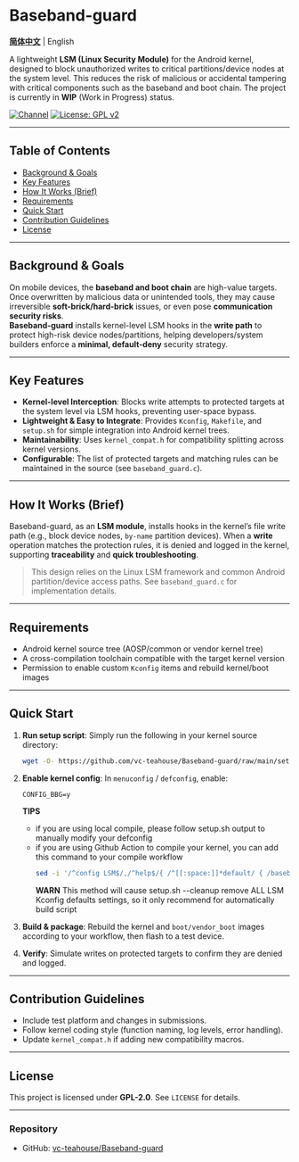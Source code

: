 # Baseband-guard

**[简体中文](README.md)** | English<br>

A lightweight **LSM (Linux Security Module)** for the Android kernel, designed to block unauthorized writes to critical partitions/device nodes at the system level. This reduces the risk of malicious or accidental tampering with critical components such as the baseband and boot chain. The project is currently in **WIP** (Work in Progress) status.

[![Channel](https://img.shields.io/badge/Follow-Telegram-blue.svg?logo=telegram)](https://t.me/Baseband_guard)
[![License: GPL v2](https://img.shields.io/badge/License-GPL%20v2-orange.svg?logo=gnu)](https://www.gnu.org/licenses/old-licenses/gpl-2.0.en.html)

---

## Table of Contents

- [Background & Goals](#background--goals)
- [Key Features](#key-features)
- [How It Works (Brief)](#how-it-works-brief)
- [Requirements](#requirements)
- [Quick Start](#quick-start)
- [Contribution Guidelines](#contribution-guidelines)
- [License](#license)

---

## Background & Goals

On mobile devices, the **baseband and boot chain** are high-value targets. Once overwritten by malicious data or unintended tools, they may cause irreversible **soft-brick/hard-brick** issues, or even pose **communication security risks**.  
**Baseband-guard** installs kernel-level LSM hooks in the **write path** to protect high-risk device nodes/partitions, helping developers/system builders enforce a **minimal, default-deny** security strategy.

---

## Key Features

- **Kernel-level Interception**: Blocks write attempts to protected targets at the system level via LSM hooks, preventing user-space bypass.  
- **Lightweight & Easy to Integrate**: Provides `Kconfig`, `Makefile`, and `setup.sh` for simple integration into Android kernel trees.  
- **Maintainability**: Uses `kernel_compat.h` for compatibility splitting across kernel versions.  
- **Configurable**: The list of protected targets and matching rules can be maintained in the source (see `baseband_guard.c`).  

---

## How It Works (Brief)

Baseband-guard, as an **LSM module**, installs hooks in the kernel’s file write path (e.g., block device nodes, `by-name` partition devices). When a **write** operation matches the protection rules, it is denied and logged in the kernel, supporting **traceability** and **quick troubleshooting**.

> This design relies on the Linux LSM framework and common Android partition/device access paths. See `baseband_guard.c` for implementation details.

---

## Requirements

- Android kernel source tree (AOSP/common or vendor kernel tree)  
- A cross-compilation toolchain compatible with the target kernel version  
- Permission to enable custom `Kconfig` items and rebuild kernel/boot images  

---

## Quick Start

1. **Run setup script**: Simply run the following in your kernel source directory:  
   ```bash
   wget -O- https://github.com/vc-teahouse/Baseband-guard/raw/main/setup.sh | bash
   ```

2. **Enable kernel config**: In `menuconfig` / `defconfig`, enable:  
   ```text
   CONFIG_BBG=y
   ```
   **TIPS**
   - if you are using local compile, please follow setup.sh output to manually modify your defconfig
   - if you are using Github Action to compile your kernel, you can add this command to your compile workflow
     ```bash
     sed -i '/^config LSM$/,/^help$/{ /^[[:space:]]*default/ { /baseband_guard/! s/landlock/landlock,baseband_guard/ } }' security/Kconfig
     ```
     **WARN** This method will cause setup.sh --cleanup remove ALL LSM Kconfig defaults settings, so it only recommend for automatically build script 

3. **Build & package**: Rebuild the kernel and `boot/vendor_boot` images according to your workflow, then flash to a test device.

4. **Verify**: Simulate writes on protected targets to confirm they are denied and logged.

---

## Contribution Guidelines

- Include test platform and changes in submissions.  
- Follow kernel coding style (function naming, log levels, error handling).  
- Update `kernel_compat.h` if adding new compatibility macros.  

---

## License

This project is licensed under **GPL-2.0**. See `LICENSE` for details.  

---

### Repository

- GitHub: [vc-teahouse/Baseband-guard](https://github.com/vc-teahouse/Baseband-guard)
